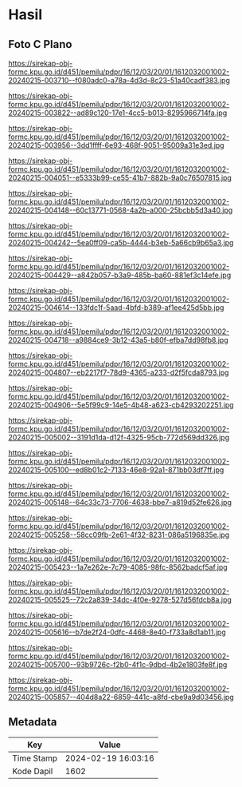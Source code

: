 # Hasil

## Foto C Plano

https://sirekap-obj-formc.kpu.go.id/d451/pemilu/pdpr/16/12/03/20/01/1612032001002-20240215-003710--f080adc0-a78a-4d3d-8c23-51a40cadf383.jpg

https://sirekap-obj-formc.kpu.go.id/d451/pemilu/pdpr/16/12/03/20/01/1612032001002-20240215-003822--ad89c120-17e1-4cc5-b013-8295966714fa.jpg

https://sirekap-obj-formc.kpu.go.id/d451/pemilu/pdpr/16/12/03/20/01/1612032001002-20240215-003956--3dd1ffff-6e93-468f-9051-95009a31e3ed.jpg

https://sirekap-obj-formc.kpu.go.id/d451/pemilu/pdpr/16/12/03/20/01/1612032001002-20240215-004051--e5333b99-ce55-41b7-882b-9a0c76507815.jpg

https://sirekap-obj-formc.kpu.go.id/d451/pemilu/pdpr/16/12/03/20/01/1612032001002-20240215-004148--60c13771-0568-4a2b-a000-25bcbb5d3a40.jpg

https://sirekap-obj-formc.kpu.go.id/d451/pemilu/pdpr/16/12/03/20/01/1612032001002-20240215-004242--5ea0ff09-ca5b-4444-b3eb-5a66cb9b65a3.jpg

https://sirekap-obj-formc.kpu.go.id/d451/pemilu/pdpr/16/12/03/20/01/1612032001002-20240215-004429--a842b057-b3a9-485b-ba60-881ef3c14efe.jpg

https://sirekap-obj-formc.kpu.go.id/d451/pemilu/pdpr/16/12/03/20/01/1612032001002-20240215-004614--133fdc1f-5aad-4bfd-b389-af1ee425d5bb.jpg

https://sirekap-obj-formc.kpu.go.id/d451/pemilu/pdpr/16/12/03/20/01/1612032001002-20240215-004718--a9884ce9-3b12-43a5-b80f-efba7dd98fb8.jpg

https://sirekap-obj-formc.kpu.go.id/d451/pemilu/pdpr/16/12/03/20/01/1612032001002-20240215-004807--eb2217f7-78d9-4365-a233-d2f5fcda8793.jpg

https://sirekap-obj-formc.kpu.go.id/d451/pemilu/pdpr/16/12/03/20/01/1612032001002-20240215-004906--5e5f99c9-14e5-4b48-a623-cb4293202251.jpg

https://sirekap-obj-formc.kpu.go.id/d451/pemilu/pdpr/16/12/03/20/01/1612032001002-20240215-005002--3191d1da-d12f-4325-95cb-772d569dd326.jpg

https://sirekap-obj-formc.kpu.go.id/d451/pemilu/pdpr/16/12/03/20/01/1612032001002-20240215-005100--ed8b01c2-7133-46e8-92a1-871bb03df7ff.jpg

https://sirekap-obj-formc.kpu.go.id/d451/pemilu/pdpr/16/12/03/20/01/1612032001002-20240215-005148--64c33c73-7706-4638-bbe7-a819d52fe626.jpg

https://sirekap-obj-formc.kpu.go.id/d451/pemilu/pdpr/16/12/03/20/01/1612032001002-20240215-005258--58cc09fb-2e61-4f32-8231-086a5196835e.jpg

https://sirekap-obj-formc.kpu.go.id/d451/pemilu/pdpr/16/12/03/20/01/1612032001002-20240215-005423--1a7e262e-7c79-4085-98fc-8562badcf5af.jpg

https://sirekap-obj-formc.kpu.go.id/d451/pemilu/pdpr/16/12/03/20/01/1612032001002-20240215-005525--72c2a839-34dc-4f0e-9278-527d56fdcb8a.jpg

https://sirekap-obj-formc.kpu.go.id/d451/pemilu/pdpr/16/12/03/20/01/1612032001002-20240215-005616--b7de2f24-0dfc-4468-8e40-f733a8d1ab11.jpg

https://sirekap-obj-formc.kpu.go.id/d451/pemilu/pdpr/16/12/03/20/01/1612032001002-20240215-005700--93b9726c-f2b0-4f1c-9dbd-4b2e1803fe8f.jpg

https://sirekap-obj-formc.kpu.go.id/d451/pemilu/pdpr/16/12/03/20/01/1612032001002-20240215-005857--404d8a22-6859-441c-a8fd-cbe9a9d03456.jpg


## Metadata

| Key        | Value               |
| ---------- | ------------------- |
| Time Stamp | 2024-02-19 16:03:16 |
| Kode Dapil | 1602                |




